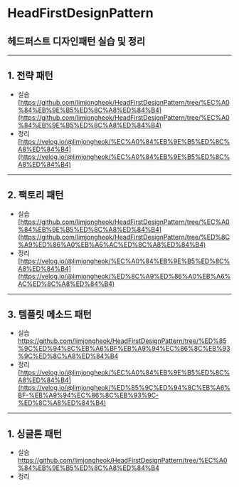 # HeadFirstDesignPattern

## 헤드퍼스트 디자인패턴 실습  및  정리 
---

## 1. 전략 패턴
- 실습
[https://github.com/limjongheok/HeadFirstDesignPattern/tree/%EC%A0%84%EB%9E%B5%ED%8C%A8%ED%84%B4](https://github.com/limjongheok/HeadFirstDesignPattern/tree/%EC%A0%84%EB%9E%B5%ED%8C%A8%ED%84%B4)
- 정리
[https://velog.io/@limjongheok/%EC%A0%84%EB%9E%B5%ED%8C%A8%ED%84%B4](https://velog.io/@limjongheok/%EC%A0%84%EB%9E%B5%ED%8C%A8%ED%84%B4)
---
## 2. 팩토리 패턴
- 실습
[https://github.com/limjongheok/HeadFirstDesignPattern/tree/%EC%A0%84%EB%9E%B5%ED%8C%A8%ED%84%B4](https://github.com/limjongheok/HeadFirstDesignPattern/tree/%ED%8C%A9%ED%86%A0%EB%A6%AC%ED%8C%A8%ED%84%B4)
- 정리
[https://velog.io/@limjongheok/%EC%A0%84%EB%9E%B5%ED%8C%A8%ED%84%B4](https://velog.io/@limjongheok/%ED%8C%A9%ED%86%A0%EB%A6%AC%ED%8C%A8%ED%84%B4)
---
## 3. 템플릿 메소드 패턴
- 실습
https://github.com/limjongheok/HeadFirstDesignPattern/tree/%ED%85%9C%ED%94%8C%EB%A6%BF%EB%A9%94%EC%86%8C%EB%93%9C%ED%8C%A8%ED%84%B4
- 정리
[https://velog.io/@limjongheok/%EC%A0%84%EB%9E%B5%ED%8C%A8%ED%84%B4](https://velog.io/@limjongheok/%ED%85%9C%ED%94%8C%EB%A6%BF-%EB%A9%94%EC%86%8C%EB%93%9C-%ED%8C%A8%ED%84%B4)
---
## 1. 싱글톤 패턴
- 실습
https://github.com/limjongheok/HeadFirstDesignPattern/tree/%EC%A0%84%EB%9E%B5%ED%8C%A8%ED%84%B4
- 정리
